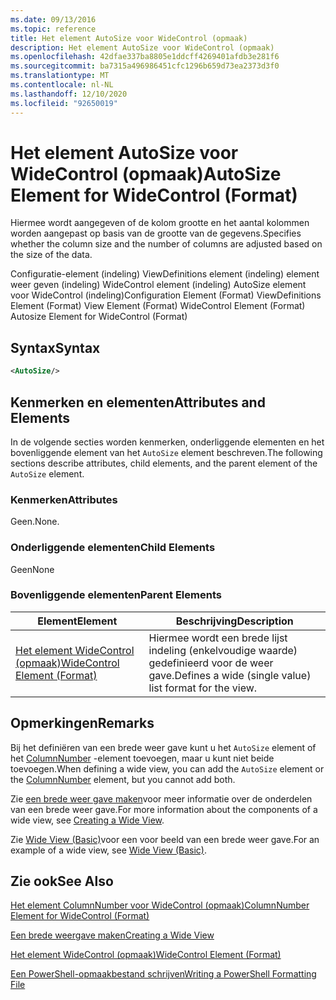 ```yaml
---
ms.date: 09/13/2016
ms.topic: reference
title: Het element AutoSize voor WideControl (opmaak)
description: Het element AutoSize voor WideControl (opmaak)
ms.openlocfilehash: 42dfae337ba8805e1ddcff4269401afdb3e281f6
ms.sourcegitcommit: ba7315a496986451cfc1296b659d73ea2373d3f0
ms.translationtype: MT
ms.contentlocale: nl-NL
ms.lasthandoff: 12/10/2020
ms.locfileid: "92650019"
---
```

# <a name="autosize-element-for-widecontrol-format"></a><span data-ttu-id="2e53f-103">Het element AutoSize voor WideControl (opmaak)</span><span class="sxs-lookup"><span data-stu-id="2e53f-103">AutoSize Element for WideControl (Format)</span></span>

<span data-ttu-id="2e53f-104">Hiermee wordt aangegeven of de kolom grootte en het aantal kolommen worden aangepast op basis van de grootte van de gegevens.</span><span class="sxs-lookup"><span data-stu-id="2e53f-104">Specifies whether the column size and the number of columns are adjusted based on the size of the data.</span></span>

<span data-ttu-id="2e53f-105">Configuratie-element (indeling) ViewDefinitions element (indeling) element weer geven (indeling) WideControl element (indeling) AutoSize element voor WideControl (indeling)</span><span class="sxs-lookup"><span data-stu-id="2e53f-105">Configuration Element (Format) ViewDefinitions Element (Format) View Element (Format) WideControl Element (Format) Autosize Element for WideControl (Format)</span></span>

## <a name="syntax"></a><span data-ttu-id="2e53f-106">Syntax</span><span class="sxs-lookup"><span data-stu-id="2e53f-106">Syntax</span></span>

```xml
<AutoSize/>
```

## <a name="attributes-and-elements"></a><span data-ttu-id="2e53f-107">Kenmerken en elementen</span><span class="sxs-lookup"><span data-stu-id="2e53f-107">Attributes and Elements</span></span>

<span data-ttu-id="2e53f-108">In de volgende secties worden kenmerken, onderliggende elementen en het bovenliggende element van het `AutoSize` element beschreven.</span><span class="sxs-lookup"><span data-stu-id="2e53f-108">The following sections describe attributes, child elements, and the parent element of the `AutoSize` element.</span></span>

### <a name="attributes"></a><span data-ttu-id="2e53f-109">Kenmerken</span><span class="sxs-lookup"><span data-stu-id="2e53f-109">Attributes</span></span>

<span data-ttu-id="2e53f-110">Geen.</span><span class="sxs-lookup"><span data-stu-id="2e53f-110">None.</span></span>

### <a name="child-elements"></a><span data-ttu-id="2e53f-111">Onderliggende elementen</span><span class="sxs-lookup"><span data-stu-id="2e53f-111">Child Elements</span></span>

<span data-ttu-id="2e53f-112">Geen</span><span class="sxs-lookup"><span data-stu-id="2e53f-112">None</span></span>

### <a name="parent-elements"></a><span data-ttu-id="2e53f-113">Bovenliggende elementen</span><span class="sxs-lookup"><span data-stu-id="2e53f-113">Parent Elements</span></span>

|<span data-ttu-id="2e53f-114">Element</span><span class="sxs-lookup"><span data-stu-id="2e53f-114">Element</span></span>|<span data-ttu-id="2e53f-115">Beschrijving</span><span class="sxs-lookup"><span data-stu-id="2e53f-115">Description</span></span>|
|-------------|-----------------|
|[<span data-ttu-id="2e53f-116">Het element WideControl (opmaak)</span><span class="sxs-lookup"><span data-stu-id="2e53f-116">WideControl Element (Format)</span></span>](./widecontrol-element-format.md)|<span data-ttu-id="2e53f-117">Hiermee wordt een brede lijst indeling (enkelvoudige waarde) gedefinieerd voor de weer gave.</span><span class="sxs-lookup"><span data-stu-id="2e53f-117">Defines a wide (single value) list format for the view.</span></span>|

## <a name="remarks"></a><span data-ttu-id="2e53f-118">Opmerkingen</span><span class="sxs-lookup"><span data-stu-id="2e53f-118">Remarks</span></span>

<span data-ttu-id="2e53f-119">Bij het definiëren van een brede weer gave kunt u het `AutoSize` element of het [ColumnNumber](./columnnumber-element-for-widecontrol-format.md) -element toevoegen, maar u kunt niet beide toevoegen.</span><span class="sxs-lookup"><span data-stu-id="2e53f-119">When defining a wide view, you can add the `AutoSize` element or the [ColumnNumber](./columnnumber-element-for-widecontrol-format.md) element, but you cannot add both.</span></span>

<span data-ttu-id="2e53f-120">Zie [een brede weer gave maken](./creating-a-wide-view.md)voor meer informatie over de onderdelen van een brede weer gave.</span><span class="sxs-lookup"><span data-stu-id="2e53f-120">For more information about the components of a wide view, see [Creating a Wide View](./creating-a-wide-view.md).</span></span>

<span data-ttu-id="2e53f-121">Zie [Wide View (Basic)](./wide-view-basic.md)voor een voor beeld van een brede weer gave.</span><span class="sxs-lookup"><span data-stu-id="2e53f-121">For an example of a wide view, see [Wide View (Basic)](./wide-view-basic.md).</span></span>

## <a name="see-also"></a><span data-ttu-id="2e53f-122">Zie ook</span><span class="sxs-lookup"><span data-stu-id="2e53f-122">See Also</span></span>

[<span data-ttu-id="2e53f-123">Het element ColumnNumber voor WideControl (opmaak)</span><span class="sxs-lookup"><span data-stu-id="2e53f-123">ColumnNumber Element for WideControl (Format)</span></span>](./columnnumber-element-for-widecontrol-format.md)

[<span data-ttu-id="2e53f-124">Een brede weergave maken</span><span class="sxs-lookup"><span data-stu-id="2e53f-124">Creating a Wide View</span></span>](./creating-a-wide-view.md)

[<span data-ttu-id="2e53f-125">Het element WideControl (opmaak)</span><span class="sxs-lookup"><span data-stu-id="2e53f-125">WideControl Element (Format)</span></span>](./widecontrol-element-format.md)

[<span data-ttu-id="2e53f-126">Een PowerShell-opmaakbestand schrijven</span><span class="sxs-lookup"><span data-stu-id="2e53f-126">Writing a PowerShell Formatting File</span></span>](./writing-a-powershell-formatting-file.md)
